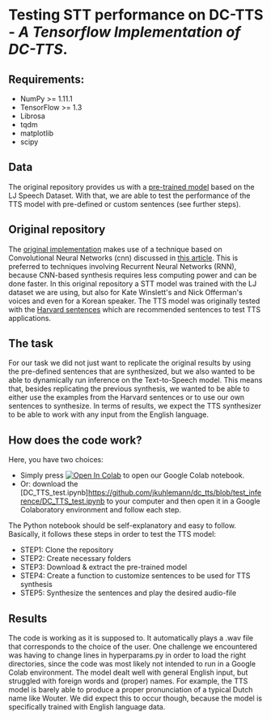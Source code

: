 # Testing STT performance on DC-TTS - _A Tensorflow Implementation of DC-TTS_.  

## Requirements:

* NumPy >= 1.11.1
* TensorFlow >= 1.3
* Librosa
* tqdm
* matplotlib
* scipy

## Data

The original repository provides us with a [pre-trained model](https://www.dropbox.com/s/1oyipstjxh2n5wo/LJ_logdir.tar?dl=0) based on the LJ Speech Dataset. With that, we are able to test the performance of the TTS model with pre-defined or custom sentences (see further steps).


## Original repository

The [original implementation](https://github.com/Kyubyong/dc_tts) makes use of a technique based on Convolutional Neural Networks (cnn) discussed in [this article](https://arxiv.org/abs/1710.08969). This is preferred to techniques involving Recurrent Neural Networks (RNN), because CNN-based synthesis requires less computing power and can be done faster. In this original repository a STT model was trained with the LJ dataset we are using, but also for Kate Winslett's and Nick Offerman's voices and even for a Korean speaker. The TTS model was originally tested with the [Harvard sentences](http://www.cs.columbia.edu/~hgs/audio/harvard.html) which are recommended sentences to test TTS applications.

## The task

For our task we did not just want to replicate the original results by using the pre-defined sentences that are synthesized, but we also wanted to be able to dynamically run inference on the Text-to-Speech model. This means that, besides replicating the previous synthesis, we wanted to be able to either use the examples from the Harvard sentences or to use our own sentences to synthesize. In terms of results, we expect the TTS synthesizer to be able to work with any input from the English language.

## How does the code work?

Here, you have two choices: 
 * Simply press  [![Open In Colab](https://colab.research.google.com/assets/colab-badge.svg)](https://colab.research.google.com/drive/1lg4HmCD_GhuoJjLPpfel0npiw5FxBQxk?authuser=1#scrollTo=ZNFKOgHQOtGL)  to open our Google Colab notebook. 
 * Or: download the [DC_TTS_test.ipynb]https://github.com/jkuhlemann/dc_tts/blob/test_inference/DC_TTS_test.ipynb to your computer and then open it in a Google Colaboratory environment and follow each step. 

The Python notebook should be self-explanatory and easy to follow. Basically, it follows these steps in order to test the TTS model:

  * STEP1: Clone the repository
  * STEP2: Create necessary folders
  * STEP3: Download & extract the pre-trained model
  * STEP4: Create a function to customize sentences to be used for TTS synthesis
  * STEP5: Synthesize the sentences and play the desired audio-file

## Results

The code is working as it is supposed to. It automatically plays a .wav file that corresponds to the choice of the user. One challenge we encountered was having to change lines in hyperparams.py in order to load the right directories, since the code was most likely not intended to run in a Google Colab environment. The model dealt well with general English input, but struggled with foreign words and (proper) names. For example, the TTS model is barely able to produce a proper pronunciation of a typical Dutch name like Wouter. We did expect this to occur though, because the model is specifically trained with English language data.
